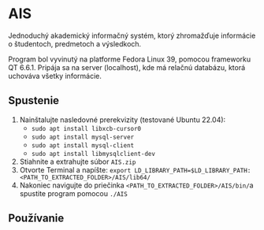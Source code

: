 # AIS
Jednoduchý akademický informačný systém, ktorý zhromažďuje informácie
o študentoch, predmetoch a výsledkoch.

Program bol vyvinutý na platforme Fedora Linux 39, pomocou frameworku QT 6.6.1. Pripája sa na server (localhost), kde má relačnú databázu, ktorá uchováva všetky informácie.
## Spustenie

1. Nainštalujte nasledovné prerekvizity (testované Ubuntu 22.04):
   - `sudo apt install libxcb-cursor0`
   - `sudo apt install mysql-server`
   - `sudo apt install mysql-client`
   - `sudo apt install libmysqlclient-dev`
3. Stiahnite a extrahujte súbor `AIS.zip`
4. Otvorte Terminal a napíšte: `export LD_LIBRARY_PATH=$LD_LIBRARY_PATH:<PATH_TO_EXTRACTED_FOLDER>/AIS/lib64/`
5. Nakoniec navigujte do priečinka `<PATH_TO_EXTRACTED_FOLDER>/AIS/bin/`a spustite program pomocou `./AIS`

## Používanie
